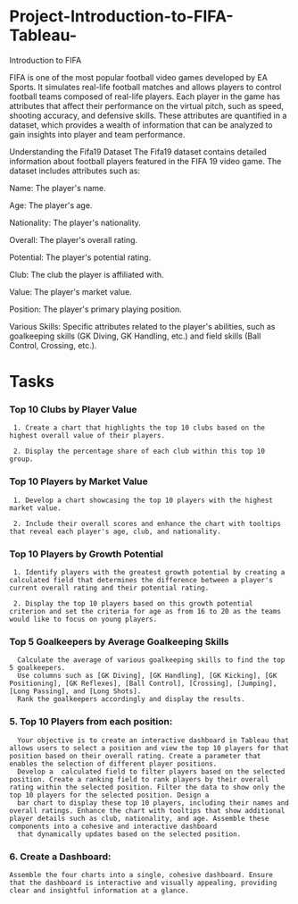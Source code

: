 # Project-Introduction-to-FIFA-Tableau-

Introduction to FIFA

FIFA is one of the most popular football video games developed by EA Sports. It simulates real-life football matches and allows players to control football teams composed of real-life players. Each player in the game has attributes that affect their performance on the virtual pitch, such as speed, shooting accuracy, and defensive skills. These attributes are quantified in a dataset, which provides a wealth of information that can be analyzed to gain insights into player and team performance.

Understanding the Fifa19 Dataset
The Fifa19 dataset contains detailed information about football players featured in the FIFA 19 video game. The dataset includes attributes such as:

Name: The player's name.

Age: The player's age.

Nationality: The player's nationality.

Overall: The player's overall rating.

Potential: The player's potential rating.

Club: The club the player is affiliated with.

Value: The player's market value.

Position: The player's primary playing position.

Various Skills: Specific attributes related to the player's abilities, such as goalkeeping skills (GK Diving, GK Handling, etc.) and field skills (Ball Control, Crossing, etc.).

# Tasks

### Top 10 Clubs by Player Value

     1. Create a chart that highlights the top 10 clubs based on the highest overall value of their players.
      
     2. Display the percentage share of each club within this top 10 group.

### Top 10 Players by Market Value

     1. Develop a chart showcasing the top 10 players with the highest market value.
      
     2. Include their overall scores and enhance the chart with tooltips that reveal each player's age, club, and nationality.

### Top 10 Players by Growth Potential
     1. Identify players with the greatest growth potential by creating a calculated field that determines the difference between a player's current overall rating and their potential rating.
      
     2. Display the top 10 players based on this growth potential criterion and set the criteria for age as from 16 to 20 as the teams would like to focus on young players.

### Top 5 Goalkeepers by Average Goalkeeping Skills
      Calculate the average of various goalkeeping skills to find the top 5 goalkeepers.
      Use columns such as [GK Diving], [GK Handling], [GK Kicking], [GK Positioning], [GK Reflexes], [Ball Control], [Crossing], [Jumping], [Long Passing], and [Long Shots].
      Rank the goalkeepers accordingly and display the results.

### 5. Top 10 Players from each position: 
      Your objective is to create an interactive dashboard in Tableau that allows users to select a position and view the top 10 players for that position based on their overall rating. Create a parameter that enables the selection of different player positions. 
      Develop a  calculated field to filter players based on the selected position. Create a ranking field to rank players by their overall rating within the selected position. Filter the data to show only the top 10 players for the selected position. Design a 
      bar chart to display these top 10 players, including their names and overall ratings. Enhance the chart with tooltips that show additional player details such as club, nationality, and age. Assemble these components into a cohesive and interactive dashboard 
      that dynamically updates based on the selected position.

### 6. Create a Dashboard: 
    Assemble the four charts into a single, cohesive dashboard. Ensure that the dashboard is interactive and visually appealing, providing clear and insightful information at a glance.
